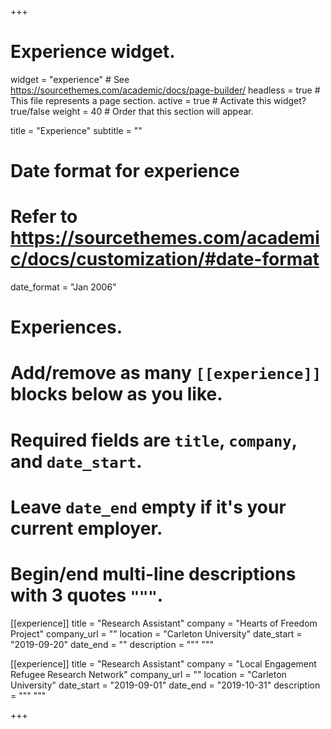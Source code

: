 +++
# Experience widget.
widget = "experience"  # See https://sourcethemes.com/academic/docs/page-builder/
headless = true  # This file represents a page section.
active = true  # Activate this widget? true/false
weight = 40  # Order that this section will appear.

title = "Experience"
subtitle = ""

# Date format for experience
#   Refer to https://sourcethemes.com/academic/docs/customization/#date-format
date_format = "Jan 2006"

# Experiences.
#   Add/remove as many `[[experience]]` blocks below as you like.
#   Required fields are `title`, `company`, and `date_start`.
#   Leave `date_end` empty if it's your current employer.
#   Begin/end multi-line descriptions with 3 quotes `"""`.
[[experience]]
  title = "Research Assistant"
  company = "Hearts of Freedom Project"
  company_url = ""
  location = "Carleton University"
  date_start = "2019-09-20"
  date_end = ""
  description = """
  """

[[experience]]
  title = "Research Assistant"
  company = "Local Engagement Refugee Research Network"
  company_url = ""
  location = "Carleton University"
  date_start = "2019-09-01"
  date_end = "2019-10-31"
  description = """
  """

+++
